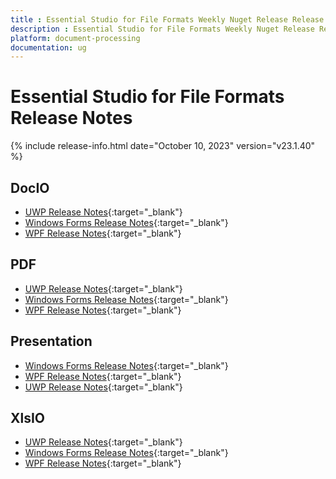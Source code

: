 ```yaml
---
title : Essential Studio for File Formats Weekly Nuget Release Release Notes  
description : Essential Studio for File Formats Weekly Nuget Release Release Notes  
platform: document-processing
documentation: ug
---
```


# Essential Studio for File Formats  Release Notes  

{% include release-info.html date="October 10, 2023" version="v23.1.40" %} 

## DocIO

* [UWP Release Notes](/uwp/release-notes/v23.1.40#docio){:target="_blank"}
* [Windows Forms Release Notes](/windowsforms/release-notes/v23.1.40#docio){:target="_blank"}
* [WPF Release Notes](/wpf/release-notes/v23.1.40#docio){:target="_blank"}


## PDF

* [UWP Release Notes](/uwp/release-notes/v23.1.40#pdf){:target="_blank"}
* [Windows Forms Release Notes](/windowsforms/release-notes/v23.1.40#pdf){:target="_blank"}
* [WPF Release Notes](/wpf/release-notes/v23.1.40#pdf){:target="_blank"}


## Presentation

* [Windows Forms Release Notes](/windowsforms/release-notes/v23.1.40#presentation){:target="_blank"}
* [WPF Release Notes](/wpf/release-notes/v23.1.40#presentation){:target="_blank"}
* [UWP Release Notes](/uwp/release-notes/v23.1.40#presentation){:target="_blank"}


## XlsIO

* [UWP Release Notes](/uwp/release-notes/v23.1.40#xlsio){:target="_blank"}
* [Windows Forms Release Notes](/windowsforms/release-notes/v23.1.40#xlsio){:target="_blank"}
* [WPF Release Notes](/wpf/release-notes/v23.1.40#xlsio){:target="_blank"}
